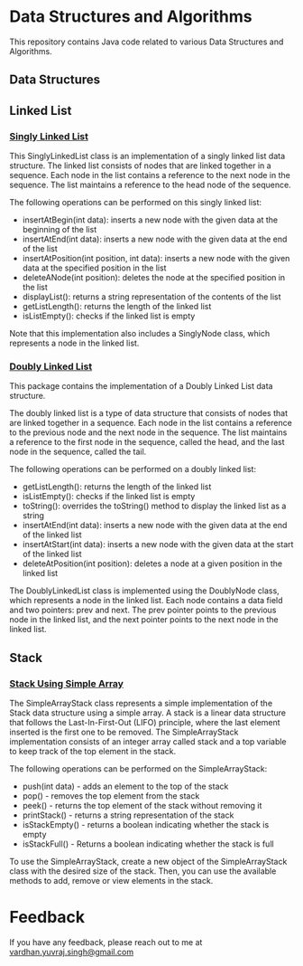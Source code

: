 
# Data Structures and Algorithms

This repository contains Java code related to various Data Structures and Algorithms.

## Data Structures

## Linked List
### [Singly Linked List](https://github.com/vardhanyuvraj/DataStructureAndAlgorithms/tree/main/src/LinkedList/SinglyLinkedList)
This SinglyLinkedList class is an implementation of a singly linked list data structure. The linked list consists of nodes that are linked together in a sequence. Each node in the list contains a reference to the next node in the sequence. The list maintains a reference to the head node of the sequence.

The following operations can be performed on this singly linked list:

- insertAtBegin(int data): inserts a new node with the given data at the beginning of the list
- insertAtEnd(int data): inserts a new node with the given data at the end of the list
- insertAtPosition(int position, int data): inserts a new node with the given data at the specified position in the list
- deleteANode(int position): deletes the node at the specified position in the list
- displayList(): returns a string representation of the contents of the list
- getListLength(): returns the length of the linked list
- isListEmpty(): checks if the linked list is empty

Note that this implementation also includes a SinglyNode class, which represents a node in the linked list.


### [Doubly Linked List](https://github.com/vardhanyuvraj/DataStructureAndAlgorithms/tree/main/src/LinkedList/DoublyLinkedList)
This package contains the implementation of a Doubly Linked List data structure.

The doubly linked list is a type of data structure that consists of nodes that are linked together in a sequence. Each node in the list contains a reference to the previous node and the next node in the sequence. The list maintains a reference to the first node in the sequence, called the head, and the last node in the sequence, called the tail.

The following operations can be performed on a doubly linked list:

- getListLength(): returns the length of the linked list
- isListEmpty(): checks if the linked list is empty
- toString(): overrides the toString() method to display the linked list as a string
- insertAtEnd(int data): inserts a new node with the given data at the end of the linked list
- insertAtStart(int data): inserts a new node with the given data at the start of the linked list
- deleteAtPosition(int position): deletes a node at a given position in the linked list

The DoublyLinkedList class is implemented using the DoublyNode class, which represents a node in the linked list. Each node contains a data field and two pointers: prev and next. The prev pointer points to the previous node in the linked list, and the next pointer points to the next node in the linked list.


## Stack
### [Stack Using Simple Array](https://github.com/vardhanyuvraj/DataStructureAndAlgorithms/tree/main/src/Stack/UsingSimpleArray)

The SimpleArrayStack class represents a simple implementation of the Stack data structure using a simple array. A stack is a linear data structure that follows the Last-In-First-Out (LIFO) principle, where the last element inserted is the first one to be removed. The SimpleArrayStack implementation consists of an integer array called stack and a top variable to keep track of the top element in the stack.

The following operations can be performed on the SimpleArrayStack:

- push(int data) - adds an element to the top of the stack
- pop() - removes the top element from the stack
- peek() - returns the top element of the stack without removing it
- printStack() - returns a string representation of the stack
- isStackEmpty() - returns a boolean indicating whether the stack is empty
- isStackFull() - Returns a boolean indicating whether the stack is full

To use the SimpleArrayStack, create a new object of the SimpleArrayStack class with the desired size of the stack. Then, you can use the available methods to add, remove or view elements in the stack.


# Feedback

If you have any feedback, please reach out to me at vardhan.yuvraj.singh@gmail.com
